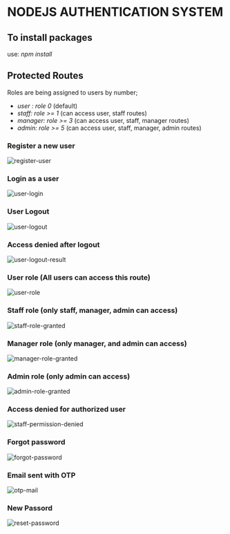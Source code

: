 # NODEJS AUTHENTICATION SYSTEM

## To install packages
use: _npm install_

## Protected Routes
Roles are being assigned to users by number;
- _user : role 0_ (default)
- _staff: role  >= 1_ (can access user, staff routes)
- _manager: role >= 3_ (can access user, staff, manager routes)
- _admin: role >= 5_ (can access user, staff, manager, admin routes)

### Register a new user
![register-user](https://user-images.githubusercontent.com/62027724/182945315-5ab2930e-9355-4d5c-8c16-41dd7e5dc065.JPG)

### Login as a user
![user-login](https://user-images.githubusercontent.com/62027724/182945529-efd9a516-6efb-4988-b164-3d5ebf32abfe.JPG)

### User Logout
![user-logout](https://user-images.githubusercontent.com/62027724/182945882-f73cceba-07fd-42c8-8c2f-791bab6934a3.JPG)

### Access denied after logout
![user-logout-result](https://user-images.githubusercontent.com/62027724/182946044-47b94c18-996f-4cd2-a1fe-454bf862e604.JPG)

### User role (All users can access this route)
![user-role](https://user-images.githubusercontent.com/62027724/182947642-5ae8b21b-25c4-4020-8fcb-03478d1bbd11.JPG)

### Staff role (only staff, manager, admin can access)
![staff-role-granted](https://user-images.githubusercontent.com/62027724/182947900-b0b6616c-6859-47aa-a174-008f32438ebc.JPG)

### Manager role (only manager, and admin can access)
![manager-role-granted](https://user-images.githubusercontent.com/62027724/182948086-334dfb4b-abb6-42fb-85a8-6bffb01a9605.JPG)

### Admin role (only admin can access)
![admin-role-granted](https://user-images.githubusercontent.com/62027724/182948215-31f0e477-c8f1-4bca-ab84-2b81de9181d4.JPG)

### Access denied for authorized user
![staff-permission-denied](https://user-images.githubusercontent.com/62027724/182948673-e301bf24-bdbb-4181-bd1a-5f65254fdcd2.JPG)

### Forgot password
![forgot-password](https://user-images.githubusercontent.com/62027724/182948824-f8235fad-a6f0-4557-b982-0961ba7cae6e.JPG)

### Email sent with OTP
![otp-mail](https://user-images.githubusercontent.com/62027724/182948910-128ef8ce-e15e-47fc-81b3-fe5d5b01e5e6.JPG)

### New Passord
![reset-password](https://user-images.githubusercontent.com/62027724/182949047-6f920a2a-5276-40d1-95b3-d544b9df7f49.JPG)

